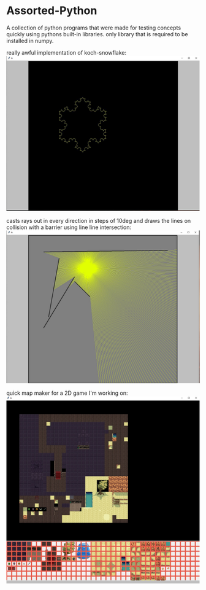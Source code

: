 # Assorted-Python

A collection of python programs that were made for testing concepts quickly using pythons built-in libraries. only library that is required to be installed in numpy.


really awful implementation of koch-snowflake:
![koch snowflake](https://raw.githubusercontent.com/Neil-DS/Assorted-Python/main/koch_snowflake/Awful_snowflake.JPG)


casts rays out in every direction in steps of 10deg and draws the lines on collision with a barrier using line line intersection:
![raycast](https://raw.githubusercontent.com/Neil-DS/Assorted-Python/main/ray_tracing/ray_capture.jpg)

quick map maker for a 2D game I'm working on:
![map maker screengrab](https://raw.githubusercontent.com/Neil-DS/Assorted-Python/main/map_builder/screen_grab.jpg)
